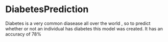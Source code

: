 # DiabetesPrediction
Diabetes is a very common diasease all over the world , so to predict whether or not an individual has diabetes this model was created.
It has an accuracy of 78%
